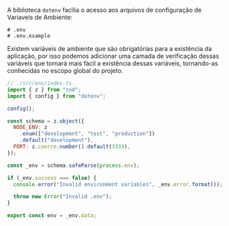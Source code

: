 A biblioteca `dotenv` facilia o acesso aos arquivos de configuração de Variaveis de Ambiente:

```
# .env
# .env.example
```

Existem variáveis de ambiente que são obrigatórias para a existência da aplicação, por isso podemos adicionar uma camada de verificação dessas variáveis que tornará mais fácil a existência dessas variáveis, tornando-as conhecidas no escopo global do projeto.

```jsx
// ./src/env/index.ts
import { z } from "zod";
import { config } from "dotenv";

config();

const schema = z.object({
  NODE_ENV: z
    .enum(["development", "test", "production"])
    .default("development"),
  PORT: z.coerce.number().default(3333),
});

const _env = schema.safeParse(process.env);

if (_env.success === false) {
  console.error("Invalid environment variables", _env.error.format());

  throw new Error("Invalid .env");
}

export const env = _env.data;
```